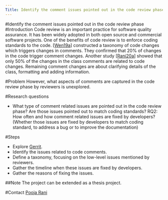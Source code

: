 ```yaml
---
Title: Identify the comment issues pointed out in the code review phase
---
```

#Identify the comment issues pointed out in the code review phase
#Introduction
Code review is an important practice for software quality assurance. 
It has been widely adopted in both open source and commercial software projects.
One of the benefits of code review is to enforce coding standards to the code.
[[Wen19a](%base_url%/scgbib?_k=H-4ihFcD&query=Wen19a)] constructed a taxonomy of code changes which triggers changes in comments. They confirmed that 20% of changes in the code trigger comment changes. Another study [[Rani20a](https://arxiv.org/abs/2005.11583)] showed that only 50% of the changes in the class comments are related to code changes. Remaining comment changes are about clarifying details of the class, formatting and adding information. 

#Problem
However, what aspects of comments are captured in the code review phase by reviewers is unexplored. 

#Research questions

-  What type of comment related issues are pointed out in the code review phase?
Are those issues pointed out to match coding standards?
RQ2: How often and how comment related issues are fixed by developers? 
(Whether those issues are fixed by developers to match coding standard, to address a bug or to improve the documentation)

#Steps

-  Explore [Gerrit](https://git.eclipse.org/r/q/status:open+-is:wip,25).
-  Identify the issues related to code comments.
-  Define a taxonomy, focusing on the low-level issues mentioned by reviewers.
-  Gather the timeline when these issues are fixed by developers.
-  Gather the reasons of fixing the issues.

##Note
The project can be extended as a thesis project.

#Contact
[Pooja Rani](%base_url%/staff/Pooja-Rani)
